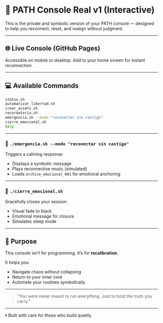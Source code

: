 # 🧠 PATH Console Real v1 (Interactive)

This is the private and symbolic version of your PATH console — designed to help you reconnect, reset, and realign without judgment.

---

## 🌐 Live Console (GitHub Pages)

Accessible on mobile or desktop. Add to your home screen for instant reconnection.

---

## 💻 Available Commands

```bash
status.sh
automatizar_libertad.sh
crear_assets.sh
recordatorio.sh
emergencia.sh --modo "reconectar sin castigo"
cierre_emocional.sh
help
```

---

### 🔘 `./emergencia.sh --modo "reconectar sin castigo"`

Triggers a calming response:
- Displays a symbolic message
- Plays reconnective music (simulated)
- Loads `archive_emocional_001` for emotional anchoring

---

### 🌙 `./cierre_emocional.sh`

Gracefully closes your session:
- Visual fade to black
- Emotional message for closure
- Simulates sleep mode

---

## 🧩 Purpose

This console isn’t for programming. It’s for **recalibration**.

It helps you:
- Navigate chaos without collapsing
- Return to your inner core
- Automate your routines symbolically

---

> “You were never meant to run everything. Just to hold the truth you carry.”

---  

🌀 Built with care for those who build quietly.

